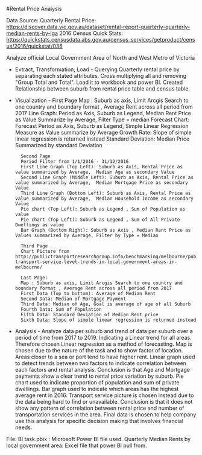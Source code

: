   
#Rental Price Analysis

Data Source:
Quarterly Rental Price: https://discover.data.vic.gov.au/dataset/rental-report-quarterly-quarterly-median-rents-by-lga
2016 Census Quick Stats: https://quickstats.censusdata.abs.gov.au/census_services/getproduct/census/2016/quickstat/036

Analyze official Local Government Area of North and West Metro of Victoria

- Extract, Transformation, Load -
        Querying Quarterly rental price by separating each stated attributes. Cross multiplying all and removing "Group Total and Total". Load it to workbook and power BI.
        Created Relationship between suburb from rental price table and census table.
- Visualization -
        First Page
        Map : Suburb as axis, Limit Arcgis Search to one country and boundary format , Average Rent across all period from 2017
        Line Graph: Period as Axis, Suburb as Legend, Median Rent Price as Value Summarize by Average, Filter Type = median
        Forecast Chart: Forecast Period as Axis, Suburb as Legend, Simple Linear Regression Measure as Value summarize by Average
        Growth Rate: Slope of simple linear regression is returned instead
        Standard Deviation: Median Price Summarized by standard Deviation

        Second Page
        Period Filter from 1/1/2016 - 31/12/2016
        First Line Graph (Top Left): Suburb as Axis, Rental Price as value summarized by Average,  Median Age as secondary Value
        Second Line Graph (Middle Left): Suburb as Axis, Rental Price as value summarized by Average,  Median Mortgage Price as secondary Value
        Third Line Graph (Bottom Left): Suburb as Axis, Rental Price as value summarized by Average,  Median Household Income as secondary Value
        Pie chart (Top Left): Suburb as Legend , Sum of Population as value
        Pie chart (Top Left): Suburb as Legend , Sum of All Private Dwellings as value
        Bar Graph (Bottom Right): Suburb as Axis , Median Rent Price as Values summarized by Average, Filter by Type = Median

        Third Page
        Chart Picture from http://publictransportresearchgroup.info/benchmarking/melbourne/public-transport-service-level-trends-in-local-government-areas-in-melbourne/

        Last Page:
        Map : Suburb as axis, Limit Arcgis Search to one country and boundary format , Average Rent across all period from 2017
        First Data (Top to bottom): Average of Median Rent
        Second Data: Median of Mortgage Payment
        Third Data: Median of Age, Goal is average of age of all Suburb
        Fourth Data: Sum of Population
        Fifth Data: Standard Deviation of Median Rent price
        Sixth Data: Slope of simple linear regression is returned instead

- Analysis -
        Analyze data per suburb and trend of data per suburb over a period of time from 2017 to 2019. Indicating a Linear trend for all areas. Therefore chosen Linear regression as a method of forecasting.
        Map is chosen due to the nature of the task and to show factor of location. Areas closer to a sea or port tend to have higher rent.
        Linear graph used to detect trends between two factors to indicate correlation between each factors and rental analysis. Conclusion is that Age and Mortgage payments show a clear trend to rental price variation by suburb.
        Pie chart used to indicate proportion of population and sum of private dwellings.
        Bar graph used to indicate which areas has the highest average rent in 2016.
        Transport service picture is chosen instead due to the data being hard to find or unavailable. Conclusion is that it does not show any pattern of correlation between rental price and number of transportation services in the area.
        Final data is chosen to help company use this analysis for specific decision making that involves financial needs.

File:
        BI task.pbix : Microsoft Power BI file used.
        Quarterly Median Rents by local government area: Excel file that power BI pull from.
